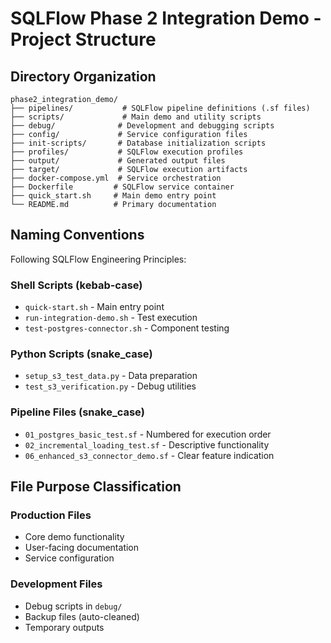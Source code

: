 # SQLFlow Phase 2 Integration Demo - Project Structure

## Directory Organization

```
phase2_integration_demo/
├── pipelines/           # SQLFlow pipeline definitions (.sf files)
├── scripts/             # Main demo and utility scripts
├── debug/              # Development and debugging scripts
├── config/             # Service configuration files
├── init-scripts/       # Database initialization scripts
├── profiles/           # SQLFlow execution profiles
├── output/             # Generated output files
├── target/             # SQLFlow execution artifacts
├── docker-compose.yml  # Service orchestration
├── Dockerfile         # SQLFlow service container
├── quick_start.sh     # Main demo entry point
└── README.md          # Primary documentation
```

## Naming Conventions

Following SQLFlow Engineering Principles:

### Shell Scripts (kebab-case)
- `quick-start.sh` - Main entry point
- `run-integration-demo.sh` - Test execution
- `test-postgres-connector.sh` - Component testing

### Python Scripts (snake_case)
- `setup_s3_test_data.py` - Data preparation
- `test_s3_verification.py` - Debug utilities

### Pipeline Files (snake_case)
- `01_postgres_basic_test.sf` - Numbered for execution order
- `02_incremental_loading_test.sf` - Descriptive functionality
- `06_enhanced_s3_connector_demo.sf` - Clear feature indication

## File Purpose Classification

### Production Files
- Core demo functionality
- User-facing documentation
- Service configuration

### Development Files  
- Debug scripts in `debug/`
- Backup files (auto-cleaned)
- Temporary outputs
